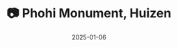 ---
title: '📷 Phohi Monument, Huizen'
date: '2025-01-06'
image: 'https://cdn.diblasio.social/static/photos/2025/20250106_123920.jpg'
alt_text: "A photograph of the Phohi Monument in Huizen, featuring two tall steel transmission towers that commemorate early radio communication history. The scene includes a roundabout with a parked van on the right, road signs, and a background of trees under an overcast sky. Branches frame the upper part of the image, adding depth."
tags:
  - "#Photography"
  - "#Netherlands"
  - "#Huizen"
  - "#UrbanLandscape"
  - "#StreetPhotography"
  - "#Architecture"
  - "#Exploration"  
  - "#iPhonePhotography"
  - "#ShotOniPhone"
  - "#Halide"
  - "#ProcessZero"
description: ''
created_date: '2025-01-06'
location: "Gooilandweg, Zenderwijk, Huizerhoogt, Huizen, Noord-Holland, Nederland, 1271 KW, Nederland"
exif_data: "Apple iPhone 15 Pro 9mm f/2.8 (1/120 | f/2.8 | ISO 80)"
draft: false
---